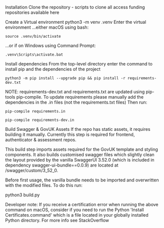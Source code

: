 Installation
Clone the repository - scripts to clone all access funding repositories available here

Create a Virtual environment
    python3 -m venv .venv
Enter the virtual environment
...either macOS using bash:

    source .venv/bin/activate

...or if on Windows using Command Prompt:

    .venv\Scripts\activate.bat

Install dependencies
From the top-level directory enter the command to install pip and the dependencies of the project

    python3 -m pip install --upgrade pip && pip install -r requirements-dev.txt

NOTE: requirements-dev.txt and requirements.txt are updated using pip-tools pip-compile. To update requirements please manually add the dependencies in the .in files (not the requirements.txt files) Then run:

    pip-compile requirements.in

    pip-compile requirements-dev.in

Build Swagger & GovUK Assets
If the repo has static assets, it requires building it manually. Currently this step is required for frontend, authenticator & assessment repos.

This build step imports assets required for the GovUK template and styling components. It also builds customised swagger files which slightly clean the layout provided by the vanilla SwaggerUI 3.52.0 (which is included in dependency swagger-ui-bundle==0.0.9) are located at /swagger/custom/3_52_0.

Before first usage, the vanilla bundle needs to be imported and overwritten with the modified files. To do this run:

python3 build.py

Developer note: If you receive a certification error when running the above command on macOS, consider if you need to run the Python 'Install Certificates.command' which is a file located in your globally installed Python directory. For more info see StackOverflow
